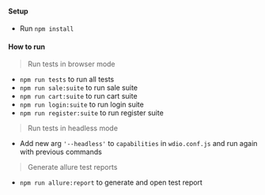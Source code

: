 #### Setup
+ Run ``npm install``

#### How to run
> Run tests in browser mode
+ ``npm run tests`` to run all tests
+ ``npm run sale:suite`` to run sale suite
+ ``npm run cart:suite`` to run cart suite
+ ``npm run login:suite`` to run login suite
+ ``npm run register:suite`` to run register suite
> Run tests in headless mode
+ Add new arg ``'--headless'`` to ``capabilities`` in ``wdio.conf.js`` and run again with previous commands
> Generate allure test reports
+ ``npm run allure:report`` to generate and open test report